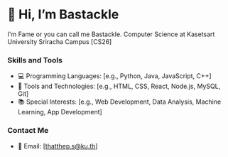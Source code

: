 # 👋 Hi, I’m Bastackle
I'm Fame or you can call me Bastackle.
Computer Science at Kasetsart University Sriracha Campus [CS26]

### Skills and Tools
- 💻 Programming Languages: [e.g., Python, Java, JavaScript, C++]
- 🔧 Tools and Technologies: [e.g., HTML, CSS, React, Node.js, MySQL, Git]
- 📚 Special Interests: [e.g., Web Development, Data Analysis, Machine Learning, App Development]

### Contact Me
- 📧 Email: [thatthep.s@ku.th]
